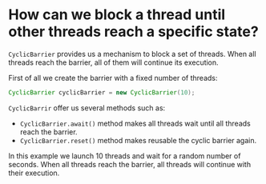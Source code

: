 # How can we block a thread until other threads reach a specific state?

`CyclicBarrier` provides us a mechanism to block a set of threads. When all threads reach the barrier, all of them will continue its execution.

First of all we create the barrier with a fixed number of threads:

```java
CyclicBarrier cyclicBarrier = new CyclicBarrier(10);
```

`CyclicBarrir` offer us several methods such as:

* `CyclicBarrier.await()` method makes all threads wait until all threads reach the barrier.
* `CyclicBarrier.reset()` method makes reusable the cyclic barrier again.

In this example we launch 10 threads and wait for a random number of seconds. When all threads reach the barrier, all threads will continue with their execution.

